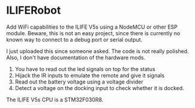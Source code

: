 # ILIFERobot

Add WiFi capabilities to the ILIFE V5s using a NodeMCU or other ESP module. 
Beware, this is not an easy project, since there is currently no known way to connect to a debug port or serial output.

I just uploaded this since someone asked. The code is not really polished. Also, I don't have documentation of the hardware mods. 

1. You have to read out the led signals on top for the status
2. Hijack the IR inputs to emulate the remote and give it signals
3. Read out the battery voltage using a voltage divider
4. Detect a voltage on the docking input to check whether it is docked.


The ILIFE V5s CPU is a STM32F030R8.
